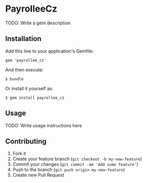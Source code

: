 # PayrolleeCz

TODO: Write a gem description

## Installation

Add this line to your application's Gemfile:

    gem 'payrollee_cz'

And then execute:

    $ bundle

Or install it yourself as:

    $ gem install payrollee_cz

## Usage

TODO: Write usage instructions here

## Contributing

1. Fork it
2. Create your feature branch (`git checkout -b my-new-feature`)
3. Commit your changes (`git commit -am 'Add some feature'`)
4. Push to the branch (`git push origin my-new-feature`)
5. Create new Pull Request
